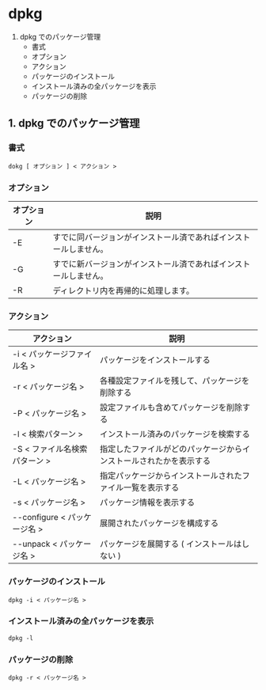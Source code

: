 # dpkg
1. dpkg でのパッケージ管理
   - 書式
   - オプション
   - アクション
   - パッケージのインストール
   - インストール済みの全パッケージを表示
   - パッケージの削除

## 1. dpkg でのパッケージ管理

### 書式

 ```:コマンド
 dokg [ オプション ] < アクション >
 ```

### オプション

|オプション|説明|
|---|---|
|-E|すでに同バージョンがインストール済であればインストールしません。|
|-G|すでに新バージョンがインストール済であればインストールしません。|
|-R|ディレクトリ内を再帰的に処理します。|

### アクション

|アクション|説明|
|---|---|
|-i < パッケージファイル名 >|パッケージをインストールする|
|-r < パッケージ名 >|各種設定ファイルを残して、パッケージを削除する|
|-P < パッケージ名 >|設定ファイルも含めてパッケージを削除する|
|-l < 検索パターン >|インストール済みのパッケージを検索する|
|-S < ファイル名検索パターン >|指定したファイルがどのパッケージからインストールされたかを表示する|
|-L < パッケージ名 >|指定パッケージからインストールされたファイル一覧を表示する|
|-s < パッケージ名 >|パッケージ情報を表示する|
|--configure < パッケージ名 >|展開されたパッケージを構成する|
|--unpack < パッケージ名 >|パッケージを展開する ( インストールはしない )|

### パッケージのインストール

 ```:コマンド
 dpkg -i < パッケージ名 >
 ```

### インストール済みの全パッケージを表示

 ```:コマンド
 dpkg -l
 ```

### パッケージの削除

 ```:コマンド
 dpkg -r < パッケージ名 >
 ```
